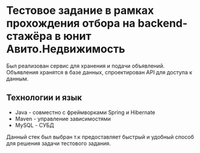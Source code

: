 #  Тестовое задание в рамках прохождения отбора на backend-стажёра в юнит Авито.Недвижимость
   Был реализован сервис для хранения и подачи объявлений. Объявления хранятся в базе данных, спроектирован API для доступа к данным.
## Технологии и язык
* Java  - совместно с фреймворками Spring и Hibernate
* Maven - управление зависимостями
* MySQL - СУБД

Данный стек был выбран т.к предоставляет быстрый и удобный способ для решения задачи тестового задания.
  
